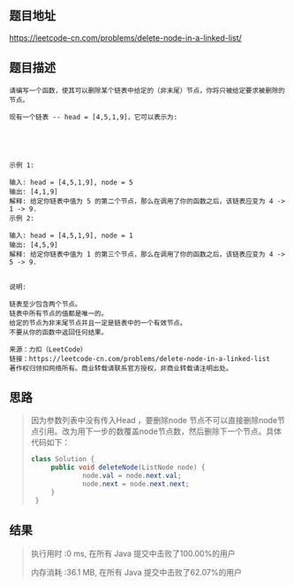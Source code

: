 
## 题目地址
 https://leetcode-cn.com/problems/delete-node-in-a-linked-list/ 

## 题目描述
```
请编写一个函数，使其可以删除某个链表中给定的（非末尾）节点，你将只被给定要求被删除的节点。

现有一个链表 -- head = [4,5,1,9]，它可以表示为:



 

示例 1:

输入: head = [4,5,1,9], node = 5
输出: [4,1,9]
解释: 给定你链表中值为 5 的第二个节点，那么在调用了你的函数之后，该链表应变为 4 -> 1 -> 9.
示例 2:

输入: head = [4,5,1,9], node = 1
输出: [4,5,9]
解释: 给定你链表中值为 1 的第三个节点，那么在调用了你的函数之后，该链表应变为 4 -> 5 -> 9.
 

说明:

链表至少包含两个节点。
链表中所有节点的值都是唯一的。
给定的节点为非末尾节点并且一定是链表中的一个有效节点。
不要从你的函数中返回任何结果。

来源：力扣（LeetCode）
链接：https://leetcode-cn.com/problems/delete-node-in-a-linked-list
著作权归领扣网络所有。商业转载请联系官方授权，非商业转载请注明出处。
```

## 思路

>   因为参数列表中没有传入Head ，要删除node 节点不可以直接删除node节点引用。改为用下一步的数覆盖node节点数，然后删除下一个节点。具体代码如下：
>
>   ```java
>   class Solution {
>        public void deleteNode(ListNode node) {
>                node.val = node.next.val;
>                node.next = node.next.next;
>        }
>    }
>    ```
>    
>    

## 结果

> 执行用时 :0 ms, 在所有 Java 提交中击败了100.00%的用户
>
> 内存消耗 :36.1 MB, 在所有 Java 提交中击败了62.07%的用户
